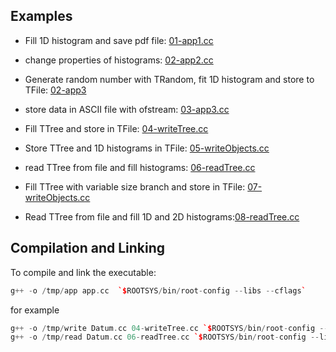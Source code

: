 ## Examples

- Fill 1D histogram and save pdf file: [01-app1.cc](01-app1.cc)
- change properties of histograms: [02-app2.cc](02-app2.cc)
- Generate random number with TRandom, fit 1D histogram and store to TFile: [02-app3](02-app3.cc)


- store data in ASCII file with ofstream: [03-app3.cc](03-app3.cc)
- Fill TTree and store in TFile:  [04-writeTree.cc](04-writeTree.cc)
- Store TTree and  1D histograms in TFile: [05-writeObjects.cc](05-writeObjects.cc)
- read TTree from file and fill histograms: [06-readTree.cc](06-readTree.cc)
- Fill TTree with variable size branch and store in TFile: [07-writeObjects.cc](07-writeObjects.cc)
- Read TTree from file and fill 1D and 2D histograms:[08-readTree.cc](08-readTree.cc)


## Compilation and Linking
To compile and link the executable:
```c++
g++ -o /tmp/app app.cc  `$ROOTSYS/bin/root-config --libs --cflags`
```

for example

```c++
g++ -o /tmp/write Datum.cc 04-writeTree.cc `$ROOTSYS/bin/root-config --libs --cflags `
g++ -o /tmp/read Datum.cc 06-readTree.cc `$ROOTSYS/bin/root-config --libs --cflags`

```

